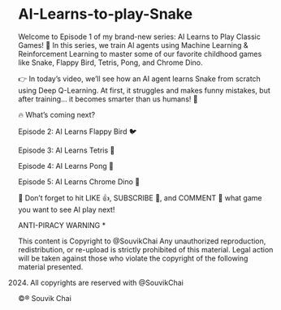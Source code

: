 # AI-Learns-to-play-Snake

Welcome to Episode 1 of my brand-new series: AI Learns to Play Classic Games! 🚀
In this series, we train AI agents using Machine Learning & Reinforcement Learning to master some of our favorite childhood games like Snake, Flappy Bird, Tetris, Pong, and Chrome Dino.

👉 In today’s video, we’ll see how an AI agent learns Snake from scratch using Deep Q-Learning. At first, it struggles and makes funny mistakes, but after training… it becomes smarter than us humans! 🤯

🔥 What’s coming next?

Episode 2: AI Learns Flappy Bird 🐦

Episode 3: AI Learns Tetris 🧩

Episode 4: AI Learns Pong 🏓

Episode 5: AI Learns Chrome Dino 🦖

📢 Don’t forget to hit LIKE 👍, SUBSCRIBE 🔔, and COMMENT 💬 what game you want to see AI play next!

ANTI-PIRACY WARNING * 

This content is Copyright to  ‪@SouvikChai‬   Any unauthorized reproduction, redistribution, or re-upload is strictly prohibited of this material. Legal action will be taken against those who violate the copyright of the following material presented.

2024. All copyrights are reserved with  ‪@SouvikChai‬    

©️®️ Souvik Chai
